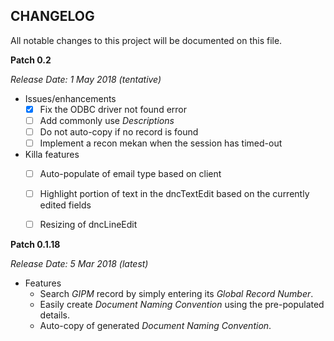 CHANGELOG
---------
All notable changes to this project will be documented on this file.

**Patch 0.2**

_Release Date: 1 May 2018 (tentative)_

* Issues/enhancements
    - [x] Fix the ODBC driver not found error
    - [ ] Add commonly use _Descriptions_
    - [ ] Do not auto-copy if no record is found
    - [ ] Implement a recon mekan when the session has timed-out 

* Killa features
    - [ ] Auto-populate of email type based on client
    - [ ] Highlight portion of text in the dncTextEdit based on the currently edited fields
    - [ ] Resizing of dncLineEdit 


**Patch 0.1.18**

_Release Date: 5 Mar 2018 (latest)_ 

* Features
    * Search _GIPM_ record by simply entering its _Global Record Number_.
    * Easily create _Document Naming Convention_ using the pre-populated details.
    * Auto-copy of generated _Document Naming Convention_.
